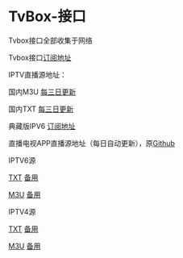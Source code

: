 # TvBox-接口
Tvbox接口全部收集于网络

Tvbox接口[订阅地址](https://ghp.ci/raw.githubusercontent.com/lxd-520/TvBox-/refs/heads/main/zy.txt)





IPTV直播源地址：

国内M3U     [每三日更新](http://175.178.251.183:6689/live.m3u)

国内TXT     [每三日更新](http://175.178.251.183:6689/live.txt)

典藏版IPV6  [订阅地址](https://ghp.ci/raw.githubusercontent.com/suxuang/myIPTV/main/ipv6.m3u)





直播电视APP直播源地址（每日自动更新），原[Github](https://github.com/vbskycn/iptv)

IPTV6源     

[TXT](https://live.zbds.top/tv/iptv6.txt)  [备用](https://ghp.ci/raw.githubusercontent.com/vbskycn/iptv/refs/heads/master/tv/iptv6.txt)

[M3U](https://live.zbds.top/tv/iptv6.m3u)  [备用](https://ghp.ci/raw.githubusercontent.com/vbskycn/iptv/refs/heads/master/tv/iptv6.m3u)

IPTV4源     

[TXT](https://live.zbds.top/tv/iptv4.txt)  [备用](https://ghp.ci/raw.githubusercontent.com/vbskycn/iptv/refs/heads/master/tv/iptv4.txt)

[M3U](https://live.zbds.top/tv/iptv4.m3u)  [备用](https://ghp.ci/raw.githubusercontent.com/vbskycn/iptv/refs/heads/master/tv/iptv4.m3u)

       
